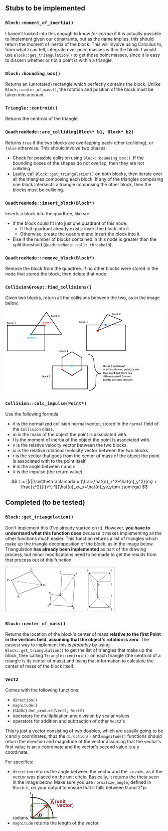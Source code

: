 ## Stubs to be implemented

### `Block::moment_of_inertia()`
I haven't looked into this enough to know *for certain* if it is actually possible to implement given our constraints, but as the name implies, this should return the moment of inertia of the block. This will involve using Calculus to, from what I can tell, integrate over point masses within the block. I would use `Block::get_triangulation()` to get those point masses, since it is easy to discern whether or not a point is within a triangle.

### `Block::bounding_box()`
Returns an (unrotated) rectangle which perfectly contains the block. Unlike `Block::center_of_mass()`, the rotation and position of the block must be taken into account.

### `Triangle::centroid()`
Returns the centroid of the triangle.

### `QuadtreeNode::are_colliding(Block* b1, Block* b2)`
Returns `true` if the two blocks are overlapping each-other (colliding), or `false` otherwise. This should involve two phases:
* Check for possible collision using `Block::bounding_box()`. If the bounding boxes of the shapes do not overlap, then they are not colliding.
* Lastly, call `Block::get_triangulation()` on both blocks, then iterate over all the triangles composing each block. If any of the triangles composing one block intersects a triangle composing the other block, then the blocks must be colliding.

### `QuadtreeNode::insert_block(Block*)`
Inserts a block into the quadtree, like so:
* If the block could fit into just one quadrant of this node:
    * If that quadrant already exists: insert the block into it
    * Otherwise, create the quadrant and insert the block into it
* Else if the number of blocks contained in this node is greater than the split threshold (`QuadtreeNode::split_threshold`), 

### `QuadtreeNode::remove_block(Block*)`
Remove the block from the quadtree. If no other blocks were stored in the node that stored the block, then delete that node.

### `CollisionGroup::find_collisions()`
Given two blocks, return all the collisions between the two, as in the image below.

![collision points image](README/collision%20points.png)

### `Collision::calc_impulse(Point*)`

Use the following formula.

* $\hat{n}$ is the normalized collision normal vector, stored in the `normal` field of the `Collision` class.
* $m$ is the mass of the object the point is associated with.
* $I$ is the moment of inertia of the object the point is associated with.
* $v$ is the relative velocity vector between the two blocks.
* $\omega$ is the relative rotational velocity vector between the two blocks.
* $r$ is the vector that goes from the center of mass of the object the point is associated with to the point itself.
* $\theta$ is the angle between $r$ and $n$.
* $\lambda$ is the impulse (the return value).

$$
z = ||r||\sin\theta \\
\lambda = (\frac{\hat{n}_x^2+\hat{n}_y^2}{m} + \frac{z^2}{I})^{-1}(\hat{n}_xv_x+\hat{n}_yv_y\pm z\omega)
$$

## Completed (to be tested)

### `Block::get_triangulation()`
Don't implement this (I've already started on it). However, **you have to understand what this function does** because it makes implementing all the other functions much easier. This function returns a list of triangles which make up the triangle decomposition of the block, as in the image below. Triangulation **has already been implemented** as part of the drawing process, but minor modifications need to be made to get the results from that process out of this function.

![triangulation image](README/triangulation.png)

### `Block::center_of_mass()`
Returns the location of the block's center of mass **relative to the first Point in the vertices field, assuming that the object's rotation is zero**. The easiest way to implement this is *probably* by using `Block::get_triangulation()` to get the list of triangles that make up the block, then calling `Triangle::centroid()` on each triangle (the centroid of a triangle is its center of mass) and using that information to calculate the center of mass of the block itself.

### `Vect2`
Comes with the following functions:
* `direction()`
* `magnitude()`
* (static) `dot_product(Vect2, Vect2)`
* operators for multiplication and division by scalar values
* operators for addition and subtraction of other `Vect2`'s

This is just a vector consisting of two doubles, which are usually going to be x and y coordinates, thus the `direction()` and `magnitude()` functions should return the direction and magnitude of the vector assuming that the vector's first value is an x coordinate and the vector's second value is a y coordinate.

For specifics:
* `direction` returns the angle between the vector and the +x axis, as if the vector was placed on the unit circle. Basically, it returns the theta seen in the image below. Make sure you use `normalize_angle`, defined in `Block.h`, on your output to ensure that it falls between 0 and 2*pi radians.
    ![vector image](README/unit%20circle%20vector.png)
* `magnitude` returns the length of the vector.